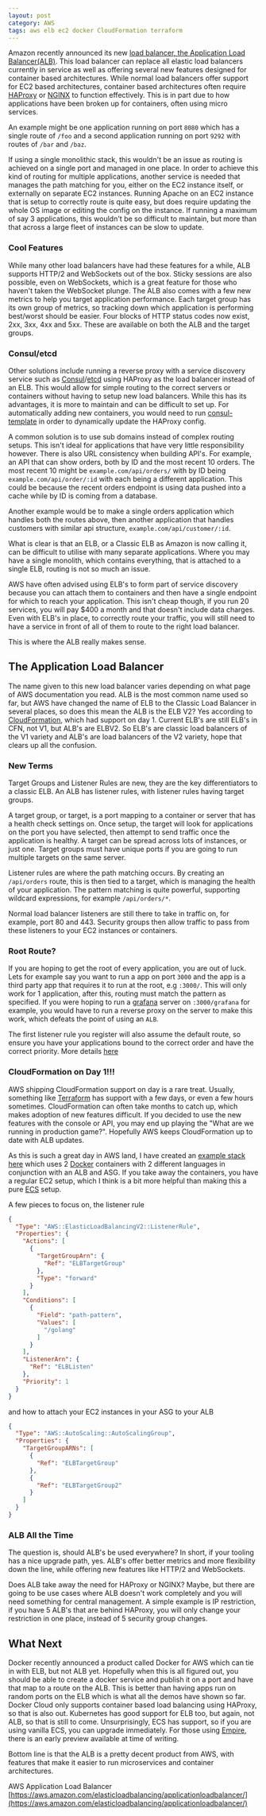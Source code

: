 ```yaml
---
layout: post
category: AWS
tags: aws elb ec2 docker CloudFormation terraform
---
```


Amazon recently announced its new [load balancer, the Application Load Balancer(ALB)](https://aws.amazon.com/blogs/aws/new-aws-application-load-balancer/).  This load balancer can replace all elastic load balancers currently in service as well as offering several new features designed for container based architectures.  While normal load balancers offer support for EC2 based architectures, container based architectures often require [HAProxy](http://www.haproxy.org/) or [NGINX](https://www.nginx.com/) to function effectively.  This is in part due to how applications have been broken up for containers, often using micro services.  

An example might be one application running on port `8080` which has a single route of `/foo` and a second application running on port `9292` with routes of `/bar` and `/baz`.  

If using a single monolithic stack, this wouldn't be an issue as routing is achieved on a single port and managed in one place.  In order to achieve this kind of routing for multiple applications, another service is needed that manages the path matching for you, either on the EC2 instance itself, or externally on separate EC2 instances.  Running Apache on an EC2 instance that is setup to correctly route is quite easy, but does require updating the whole OS image or editing the config on the instance.  If running a maximum of say 3 applications, this wouldn't be so difficult to maintain, but more than that across a large fleet of instances can be slow to update.

### Cool Features
While many other load balancers have had these features for a while, ALB supports HTTP/2 and WebSockets out of the box.  Sticky sessions are also possible, even on WebSockets, which is a great feature for those who haven't taken the WebSocket plunge.  The ALB also comes with a few new metrics to help you target application performance.  Each target group has its own group of metrics, so tracking down which application is performing best/worst should be easier.  Four blocks of HTTP status codes now exist, 2xx, 3xx, 4xx and 5xx.  These are available on both the ALB and the target groups.

### Consul/etcd
Other solutions include running a reverse proxy with a service discovery service such as [Consul](https://www.consul.io/)/[etcd](https://coreos.com/etcd/) using HAProxy as the load balancer instead of an ELB.  This would allow for simple routing to the correct servers or containers without having to setup new load balancers.  While this has its advantages, it is more to maintain and can be difficult to set up.  For automatically adding new containers, you would need to run [consul-template](https://github.com/hashicorp/consul-template) in order to dynamically update the HAProxy config.

A common solution is to use sub domains instead of complex routing setups.  This isn't ideal for applications that have very little responsibility however.  There is also URL consistency when building API's.  For example, an API that can show orders, both by ID and the most recent 10 orders.  The most recent 10 might be `example.com/api/orders/` with by ID being `example.com/api/order/:id` with each being a different application.  This could be because the recent orders endpoint is using data pushed into a cache while by ID is coming from a database.  

Another example would be to make a single orders application which handles both the routes above, then another application that handles customers with similar api structure, `example.com/api/customer/:id`.

What is clear is that an ELB, or a Classic ELB as Amazon is now calling it, can be difficult to utilise with many separate applications.  Where you may have a single monolith, which contains everything, that is attached to a single ELB, routing is not so much an issue.

AWS have often advised using ELB's to form part of service discovery because you can attach them to containers and then have a single endpoint for which to reach your application.  This isn't cheap though, if you run 20 services, you will pay $400 a month and that doesn't include data charges.  Even with ELB's in place, to correctly route your traffic, you will still need to have a service in front of all of them to route to the right load balancer.

This is where the ALB really makes sense.

## The Application Load Balancer

The name given to this new load balancer varies depending on what page of AWS documentation you read.  ALB is the most common name used so far, but AWS have changed the name of ELB to the Classic Load Balancer in several places, so does this mean the ALB is the ELB V2?  Yes according to [CloudFormation](https://aws.amazon.com/cloudformation/), which had support on day 1.  Current ELB's are still ELB's in CFN, not V1, but ALB's are ELBV2.  So ELB's are classic load balancers of the V1 variety and ALB's are load balancers of the V2 variety, hope that clears up all the confusion.

### New Terms

Target Groups and Listener Rules are new, they are the key differentiators to a classic ELB.  An ALB has listener rules, with listener rules having target groups.

A target group, or target, is a port mapping to a container or server that has a health check settings on.  Once setup, the target will look for applications on the port you have selected, then attempt to send traffic once the application is healthy.  A target can be spread across lots of instances, or just one.  Target groups must have unique ports if you are going to run multiple targets on the same server.

Listener rules are where the path matching occurs.  By creating an `/api/orders` route, this is then tied to a target, which is managing the health of your application.  The pattern matching is quite powerful, supporting wildcard expressions, for example `/api/orders/*`.

Normal load balancer listeners are still there to take in traffic on, for example, port 80 and 443.  Security groups then allow traffic to pass from these listeners to your EC2 instances or containers.

### Root Route?

If you are hoping to get the root of every application, you are out of luck. Lets for example say you want to run a app on port `3000` and the app is a third party app that requires it to run at the root, e.g `:3000/`.  This will only work for 1 application, after this, routing must match the pattern as specified.  If you were hoping to run a [grafana](http://grafana.org/) server on `:3000/grafana` for example, you would have to run a reverse proxy on the server to make this work, which defeats the point of using an `ALB`.

The first listener rule you register will also assume the default route, so ensure you have your applications bound to the correct order and have the correct priority.  More details [here](http://docs.aws.amazon.com/elasticloadbalancing/latest/application/listener-update-rules.html)

### CloudFormation on Day 1!!!

AWS shipping CloudFormation support on day is a rare treat.  Usually, something like [Terraform](https://www.terraform.io/) has support with a few days, or even a few hours sometimes.  CloudFormation can often take months to catch up, which makes adoption of new features difficult.  If you decided to use the new features with the console or API, you may end up playing the "What are we running in production game?".  Hopefully AWS keeps CloudFormation up to date with ALB updates.

As this is such a great day in AWS land, I have created an [example stack here](https://github.com/DaveBlooman/alb-example) which uses 2 [Docker](https://www.docker.com/) containers with 2 different languages in conjunction with an ALB and ASG.  If you take away the containers, you have a regular EC2 setup, which I think is a bit more helpful than making this a pure [ECS](https://aws.amazon.com/ecs/getting-started/) setup.   

A few pieces to focus on, the listener rule

```json
{
  "Type": "AWS::ElasticLoadBalancingV2::ListenerRule",
  "Properties": {
    "Actions": [
      {
        "TargetGroupArn": {
          "Ref": "ELBTargetGroup"
        },
        "Type": "forward"
      }
    ],
    "Conditions": [
      {
        "Field": "path-pattern",
        "Values": [
          "/golang"
        ]
      }
    ],
    "ListenerArn": {
      "Ref": "ELBListen"
    },
    "Priority": 1
  }
}
```

and how to attach your EC2 instances in your ASG to your ALB

```json
{
  "Type": "AWS::AutoScaling::AutoScalingGroup",
  "Properties": {
    "TargetGroupARNs": [
      {
        "Ref": "ELBTargetGroup"
      },
      {
        "Ref": "ELBTargetGroup2"
      }
    ]
  }
}
```

### ALB All the Time

The question is, should ALB's be used everywhere?  In short, if your tooling has a nice upgrade path, yes.  ALB's offer better metrics and more flexibility down the line, while offering new features like HTTP/2 and WebSockets.  

Does ALB take away the need for HAProxy or NGINX?  Maybe, but there are going to be use cases where ALB doesn't work completely and you will need something for central management.  A simple example is IP restriction, if you have 5 ALB's that are behind HAProxy, you will only change your restriction in one place, instead of 5 security group changes.  

## What Next

Docker recently announced a product called Docker for AWS which can tie in with ELB, but not ALB yet.  Hopefully when this is all figured out, you should be able to create a docker service and publish it on a port and have that map to a route on the ALB.  This is better than having apps run on random ports on the ELB which is what all the demos have shown so far.  Docker Cloud only supports container based load balancing using HAProxy, so that is also out.  Kubernetes has good support for ELB too, but again, not ALB, so that is still to come.  Unsurprisingly, ECS has support, so if you are using vanilla ECS, you can upgrade immediately.  For those using [Empire](https://github.com/remind101/empire), there is an early preview available at time of writing.

Bottom line is that the ALB is a pretty decent product from AWS, with features that make it easier to run microservices and container architectures.

AWS Application Load Balancer [https://aws.amazon.com/elasticloadbalancing/applicationloadbalancer/](https://aws.amazon.com/elasticloadbalancing/applicationloadbalancer/)
